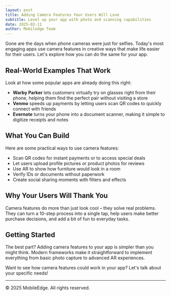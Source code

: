 ```yaml
---
layout: post
title: Adding Camera Features Your Users Will Love
subtitle: Level up your app with photo and scanning capabilities
date: 2025-02-11
author: Mobiledge Team
---
```


Gone are the days when phone cameras were just for selfies. Today's most engaging apps use camera features in creative ways that make life easier for their users. Let's explore how you can do the same for your app.

## Real-World Examples That Work

Look at how some popular apps are already doing this right:

- **Warby Parker** lets customers virtually try on glasses right from their phone, helping them find the perfect pair without visiting a store
- **Venmo** speeds up payments by letting users scan QR codes to quickly connect with friends
- **Evernote** turns your phone into a document scanner, making it simple to digitize receipts and notes

## What You Can Build

Here are some practical ways to use camera features:

- Scan QR codes for instant payments or to access special deals
- Let users upload profile pictures or product photos for reviews
- Use AR to show how furniture would look in a room
- Verify IDs or documents without paperwork
- Create social sharing moments with filters and effects

## Why Your Users Will Thank You

Camera features do more than just look cool – they solve real problems. They can turn a 10-step process into a single tap, help users make better purchase decisions, and add a bit of fun to everyday tasks.

## Getting Started

The best part? Adding camera features to your app is simpler than you might think. Modern frameworks make it straightforward to implement everything from basic photo capture to advanced AR experiences.

Want to see how camera features could work in your app? Let's talk about your specific needs!

---

© 2025 MobileEdge. All rights reserved.
